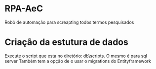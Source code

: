 # RPA-AeC
Robô de automação para screapting todos termos pesquisados


# Criação da estutura de dados
Execute o script que esta no diretório: db\scripts. O mesmo é para sql server
Também tem a opção de o usar o migrations do Entityframework